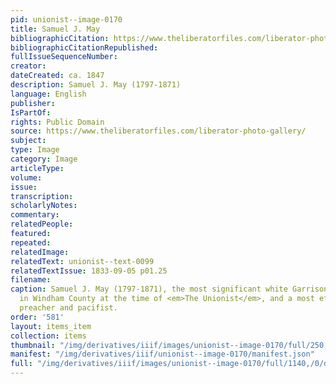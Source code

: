 ```yaml
---
pid: unionist--image-0170
title: Samuel J. May
bibliographicCitation: https://www.theliberatorfiles.com/liberator-photo-gallery/
bibliographicCitationRepublished: 
fullIssueSequenceNumber: 
creator: 
dateCreated: ca. 1847
description: Samuel J. May (1797-1871)
language: English
publisher: 
IsPartOf: 
rights: Public Domain
source: https://www.theliberatorfiles.com/liberator-photo-gallery/
subject: 
type: Image
category: Image
articleType: 
volume: 
issue: 
transcription: 
scholarlyNotes: 
commentary: 
relatedPeople: 
featured: 
repeated: 
relatedImage: 
relatedText: unionist--text-0099
relatedTextIssue: 1833-09-05 p01.25
filename: 
caption: Samuel J. May (1797-1871), the most significant white Garrisonian Abolitionist
  in Windham County at the time of <em>The Unionist</em>, and a most effective Unitarian
  preacher and pacifist.
order: '581'
layout: items_item
collection: items
thumbnail: "/img/derivatives/iiif/images/unionist--image-0170/full/250,/0/default.jpg"
manifest: "/img/derivatives/iiif/unionist--image-0170/manifest.json"
full: "/img/derivatives/iiif/images/unionist--image-0170/full/1140,/0/default.jpg"
---
```

